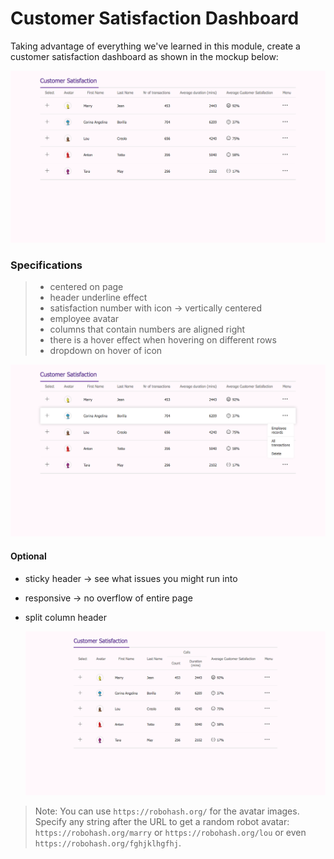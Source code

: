 # Customer Satisfaction Dashboard

Taking advantage of everything we've learned in this module, create a customer satisfaction dashboard as shown in the mockup below:

![Customer Satisfaction Dashboard example](customer-satisfaction-dashboard-example.png)

### Specifications

> - centered on page
> - header underline effect
> - satisfaction number with icon -> vertically centered
> - employee avatar
> - columns that contain numbers are aligned right
> - there is a hover effect when hovering on different rows
> - dropdown on hover of icon

![Customer Satisfaction Dashboard hover example](customer-satisfaction-dashboard-hover-example.png)

#### Optional

- sticky header -> see what issues you might run into
- responsive -> no overflow of entire page
- split column header

  ![Customer Satisfaction Dashboard split column header example](customer-satisfaction-dashboard-split-header-example.png)

> Note: You can use `https://robohash.org/` for the avatar images.
> Specify any string after the URL to get a random robot avatar:
> `https://robohash.org/marry` or `https://robohash.org/lou` or even `https://robohash.org/fghjklhgfhj`.
